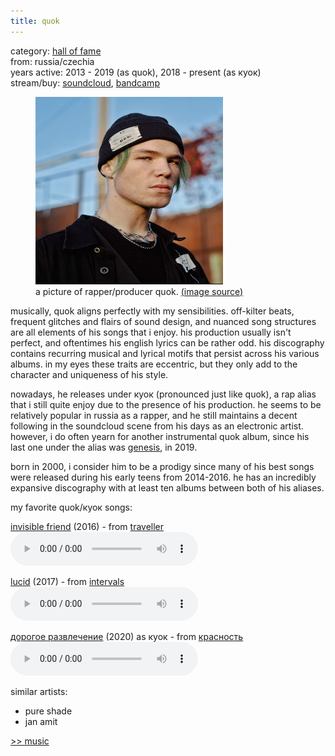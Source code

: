 ```yaml
---
title: quok
---
```

<meta name="robots" content="noindex, nofollow, noarchive">

category: <a href="/media/music#hof">hall of fame</a><br>
from: russia/czechia<br>
years active: 2013 - 2019 (as quok), 2018 - present (as куок)<br>
stream/buy: [soundcloud](https://soundcloud.com/quok), [bandcamp](https://quok.bandcamp.com)

<figure>
  <img src="/images/music/quok.png" width="300" height="300" margin-left="20px">
  <figcaption text-align="center">a picture of rapper/producer quok. <a href="https://hypestar.ru/person/kuok/">(image source)</a></figcaption>
</figure>

musically, quok aligns perfectly with my sensibilities. off-kilter beats, frequent glitches and flairs of sound design, and nuanced song structures are all elements of his songs that i enjoy. his production usually isn't perfect, and oftentimes his english lyrics can be rather odd. his discography contains recurring musical and lyrical motifs that persist across his various albums. in my eyes these traits are eccentric, but they only add to the character and uniqueness of his style.

nowadays, he releases under куок (pronounced just like quok), a rap alias that i still quite enjoy due to the presence of his production. he seems to be relatively popular in russia as a rapper, and he still maintains a decent following in the soundcloud scene from his days as an electronic artist. however, i do often yearn for another instrumental quok album, since his last one under the alias was [genesis](https://quok.bandcamp.com/album/genesis), in 2019.

born in 2000, i consider him to be a prodigy since many of his best songs were released during his early teens from 2014-2016. he has an incredibly expansive discography with at least ten albums between both of his aliases.

my favorite quok/куок songs:

[invisible friend](https://quok.bandcamp.com/track/invisible-friend-2) (2016) - from [traveller](https://quok.bandcamp.com/album/traveller)<br>
<audio controls src="/images/music/quok_1.mp3"></audio>

[lucid](https://quok.bandcamp.com/track/lucid) (2017) - from [intervals](https://quok.bandcamp.com/album/intervals)<br>
<audio controls src="/images/music/quok_2.mp3"></audio>

[дорогое развлечение](https://soundcloud.com/quok/dorogoe) (2020) as куок - from [красность](https://quok.bandcamp.com/album/-)<br>
<audio controls src="/images/music/quok_3.mp3"></audio>

similar artists:
- pure shade
- jan amit

<a href="/media/music#quok">&gt;&gt; music</a>
